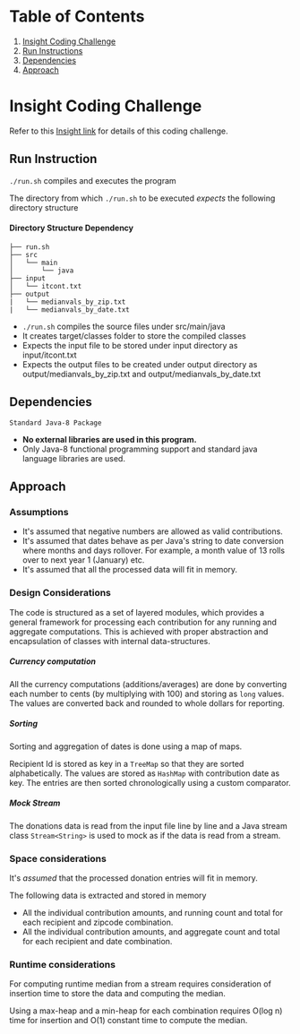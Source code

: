 # Table of Contents
1. [Insight Coding Challenge](README.md#insight-coding-challenge)
2. [Run Instructions](README.md#run-instructions)
3. [Dependencies](README.md#dependencies)
4. [Approach](README.md#approach)

# Insight Coding Challenge

Refer to this [Insight link](https://github.com/InsightDataScience/find-political-donors) for details of this coding challenge.  

## Run Instruction

`./run.sh` compiles and executes the program

The directory from which `./run.sh` to be executed *expects* the following directory structure

#### Directory Structure Dependency

    ├── run.sh
    ├── src
    │   └── main
    │       └── java
    ├── input
    │   └── itcont.txt
    ├── output
    |   └── medianvals_by_zip.txt
    |   └── medianvals_by_date.txt

- `./run.sh` compiles the source files under src/main/java
- It creates target/classes folder to store the compiled classes
- Expects the input file to be stored under input directory as  input/itcont.txt
- Expects the output files to be created under output directory as output/medianvals_by_zip.txt and output/medianvals_by_date.txt

## Dependencies
`Standard Java-8 Package`

- **No external libraries are used in this program.**
- Only Java-8 functional programming support and standard java language libraries are used.


## Approach

### Assumptions

- It's assumed that negative numbers are allowed as valid contributions.
- It's assumed that dates behave as per Java's string to date conversion where months and days rollover. For example, a month value of 13 rolls over to next year 1 (January) etc.
- It's assumed that all the processed data will fit in memory.

### Design Considerations
The code is structured as a set of layered modules, which provides a general framework for processing each contribution for any running and aggregate computations. This is achieved with proper abstraction and encapsulation of classes with internal data-structures.

##### Currency computation     
All the currency computations (additions/averages) are done by converting each number to cents (by multiplying with 100) and storing as `long` values.
The values are converted back and rounded to whole dollars for reporting.

##### Sorting
Sorting and aggregation of dates is done using a map of maps.

Recipient Id is stored as key in a `TreeMap` so that they are sorted alphabetically. The values are stored as `HashMap` with contribution date as key. The entries are then sorted chronologically using a custom comparator.  

##### Mock Stream
The donations data is read from the input file line by line and a Java stream class `Stream<String>` is used to mock as if the data is read from a stream.

### Space considerations
It's *assumed* that the processed donation entries will fit in memory.

The following data is extracted and stored in memory
- All the individual contribution amounts, and running count and total for each recipient and zipcode combination.
- All the individual contribution amounts, and aggregate count and total for each recipient and date combination.

### Runtime considerations
For computing runtime median from a stream requires consideration of insertion time to store the data and computing the median.

Using a max-heap and a min-heap for each combination requires O(log n) time for insertion and O(1) constant time to compute the median.

